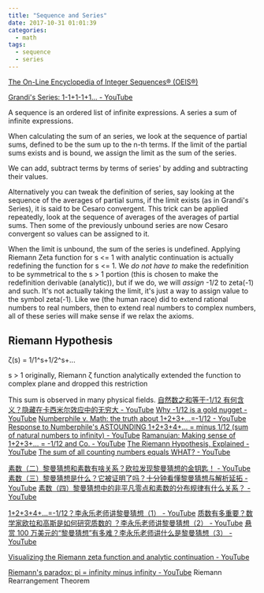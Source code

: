 ```yaml
---
title: "Sequence and Series"
date: 2017-10-31 01:01:39
categories:
  - math
tags:
  - sequence
  - series
---
```


[The On-Line Encyclopedia of Integer Sequences® (OEIS®)](https://oeis.org/)

[Grandi's Series: 1-1+1-1+1... - YouTube](https://www.youtube.com/watch?v=yudhkUUzAgY)

A sequence is an ordered list of infinite expressions.
A series a sum of infinite expressions.

When calculating the sum of an series, we look at the sequence of partial sums, defined to be the sum up to the n-th terms. If the limit of the partial sums exists and is bound, we assign the limit as the sum of the series.

We can add, subtract terms by terms of series' by adding and subtracting their values.

Alternatively you can tweak the definition of series, say looking at the sequence of the averages of partial sums, if the limit exists (as in Grandi's Series), it is said to be Cesaro convergent. This trick can be applied repeatedly, look at the sequence of averages of the averages of partial sums. Then some of the previously unbound series are now Cesaro convergent so values can be assigned to it.

When the limit is unbound, the sum of the series is undefined. Applying Riemann Zeta function for s <= 1 with analytic continuation is actually redefining the function for s <= 1. We _do not have to_ make the redefinition to be symmetrical to the s > 1 portion (this is chosen to make the redefinition derivable (analytic)), but if we do, we will _assign_ -1/2 to zeta(-1) and such. It's not actually taking the limit, it's just a way to assign value to the symbol zeta(-1).
Like we (the human race) did to extend rational numbers to real numbers, then to extend real numbers to complex numbers, all of these series will make sense if we relax the axioms.

## Riemann Hypothesis

ζ(s) = 1/1^s+1/2^s+...

s > 1 originally, Riemann ζ function analytically extended the function to complex plane and dropped this restriction

This sum is observed in many physical fields.
[自然数之和等于-1/12 有何含义？隐藏在卡西米尔效应中的无穷大 - YouTube](https://www.youtube.com/watch?v=7AOCCVumSmQ)
[Why -1/12 is a gold nugget - YouTube](https://www.youtube.com/watch?v=0Oazb7IWzbA)
[Numberphile v. Math: the truth about 1+2+3+...=-1/12 - YouTube](https://www.youtube.com/watch?v=YuIIjLr6vUA)
[Response to Numberphile's ASTOUNDING 1+2+3+4+... = minus 1/12 (sum of natural numbers to infinity) - YouTube](https://www.youtube.com/watch?v=BpfY8m2VLtc)
[Ramanujan: Making sense of 1+2+3+... = -1/12 and Co. - YouTube](https://www.youtube.com/watch?v=jcKRGpMiVTw)
[The Riemann Hypothesis, Explained - YouTube](https://www.youtube.com/watch?v=zlm1aajH6gY&t=41s)
[The sum of all counting numbers equals WHAT? - YouTube](https://www.youtube.com/watch?v=P913qwtXihk)

[素数（二）黎曼猜想和素数有啥关系？欧拉发现黎曼猜想的金钥匙！ - YouTube](https://www.youtube.com/watch?v=td-O4CTO2XI)
[素数（三）黎曼猜想是什么？它被证明了吗？十分钟看懂黎曼猜想与解析延拓 - YouTube](https://www.youtube.com/watch?v=FHHbG6UFHlc)
[素数（四）黎曼猜想中的非平凡零点和素数的分布规律有什么关系？ - YouTube](https://www.youtube.com/watch?v=yxpIzf-kxm0)

[1+2+3+4+...=-1/12？李永乐老师讲黎曼猜想（1） - YouTube](https://www.youtube.com/watch?v=T93SayXhw2w)
[质数有多重要？数学家欧拉和高斯是如何研究质数的 ？李永乐老师讲黎曼猜想（2） - YouTube](https://www.youtube.com/watch?v=4vbcC4TcMGc)
[悬赏 100 万美元的“黎曼猜想”有多难？李永乐老师讲什么是黎曼猜想（3） - YouTube](https://www.youtube.com/watch?v=NeoDdnSlRjk)

[Visualizing the Riemann zeta function and analytic continuation - YouTube](https://www.youtube.com/watch?v=sD0NjbwqlYw)

[Riemann's paradox: pi = infinity minus infinity - YouTube](https://www.youtube.com/watch?v=-EtHF5ND3_s) Riemann Rearrangement Theorem
